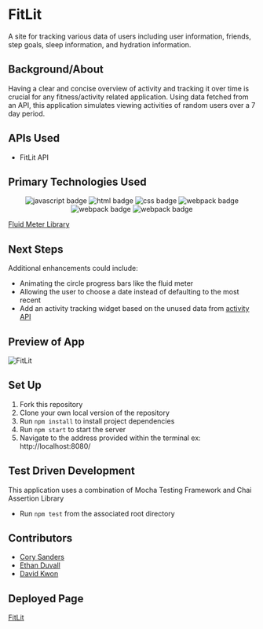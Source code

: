 # FitLit 

A site for tracking various data of users including user information, friends, step goals, sleep information, and hydration information.

## Background/About

Having a clear and concise overview of activity and tracking it over time is crucial for any fitness/activity related application. Using data fetched from an API, this application simulates viewing activities of random users over a 7 day period.

## APIs Used

- FitLit API

## Primary Technologies Used

<div align="center">
    <img src="https://img.shields.io/badge/JavaScript-E8D44D?style=for-the-badge&logo=javascript&logoColor=fff" alt="javascript badge">
    <img src="https://img.shields.io/badge/HTML5-E34F26?logo=html5&logoColor=fff&style=for-the-badge" alt="html badge">
    <img src="https://img.shields.io/badge/CSS3-1572B6?logo=css3&logoColor=fff&style=for-the-badge" alt="css badge">
    <img src="https://img.shields.io/badge/Webpack-8ACEF1?style=for-the-badge&logo=webpack&logoColor=fff" alt="webpack badge">
    <img src="https://img.shields.io/badge/Mocha-886446?style=for-the-badge&logo=mocha&logoColor=fff" alt="webpack badge">
    <img src="https://img.shields.io/badge/Chai-980B05?style=for-the-badge&logo=chai&logoColor=fff" alt="webpack badge">
</div>

[Fluid Meter Library](https://github.com/aarcoraci/fluid-meter)

## Next Steps

Additional enhancements could include:
- Animating the circle progress bars like the fluid meter
- Allowing the user to choose a date instead of defaulting to the most recent
- Add an activity tracking widget based on the unused data from [activity API](https://fitlit-api.herokuapp.com/api/v1/activity)

## Preview of App

![FitLit](https://github.com/corysanders3/fitlit/assets/41808895/be8f729b-8e11-471d-9d27-c3bb937d09f1)

## Set Up

1. Fork this repository
2. Clone your own local version of the repository
3. Run `npm install` to install project dependencies
4. Run `npm start` to start the server
5. Navigate to the address provided within the terminal ex: http://localhost:8080/

## Test Driven Development

This application uses a combination of Mocha Testing Framework and Chai Assertion Library
- Run `npm test` from the associated root directory

## Contributors

- [Cory Sanders](https://github.com/corysanders3)
- [Ethan Duvall](https://github.com/Eduvall23)
- [David Kwon](https://github.com/dkwon1223)

## Deployed Page

[FitLit](https://corysanders3.github.io/fitlit/)
